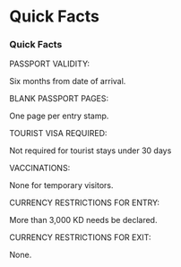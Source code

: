 # Quick Facts

### Quick Facts

PASSPORT VALIDITY:

Six months from date of arrival.

BLANK PASSPORT PAGES:

One page per entry stamp.

TOURIST VISA REQUIRED:

Not required for tourist stays under 30 days

VACCINATIONS:

None for temporary visitors.

CURRENCY RESTRICTIONS FOR ENTRY:

More than 3,000 KD needs be declared.

CURRENCY RESTRICTIONS FOR EXIT:

None.